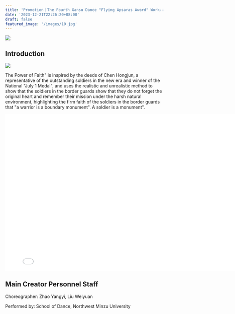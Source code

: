 ```yaml
---
title: 'Promotion｜The Fourth Gansu Dance "Flying Apsaras Award" Work--"The Power of Faith'
date: '2023-12-21T22:26:20+08:00'
draft: false
featured_image: '/images/10.jpg'
---
```


![](/images/20.jpg)

## Introduction

![](/images/10.jpg)

The Power of Faith" is inspired by the deeds of Chen Hongjun, a representative of the outstanding soldiers in the new era and winner of the National "July 1 Medal", and uses the realistic and unrealistic method to show that the soldiers in the border guards show that they do not forget the original heart and remember their mission under the harsh natural environment, highlighting the firm faith of the soldiers in the border guards that "a warrior is a boundary monument". A soldier is a monument".

<iframe src="//player.bilibili.com/player.html?aid=792624551&bvid=BV1FC4y1D7vY&cid=1375937648&p=1" scrolling="no" border="0" frameborder="no" framespacing="0" allowfullscreen="true" width="800px" height="500px"> </iframe>


## Main Creator Personnel Staff

Choreographer: Zhao Yangyi, Liu Weiyuan

Performed by: School of Dance, Northwest Minzu University
